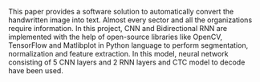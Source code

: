 This paper provides a software solution to automatically convert the handwritten image into text. Almost every sector and all the organizations require information. In this project, CNN and Bidirectional RNN are implemented with the help of open-source libraries like OpenCV, TensorFlow and Matlibplot in Python language to perform segmentation, normalization and feature extraction. In this model, neural network consisting of 5 CNN layers and 2 RNN layers and CTC model to decode have been used.
